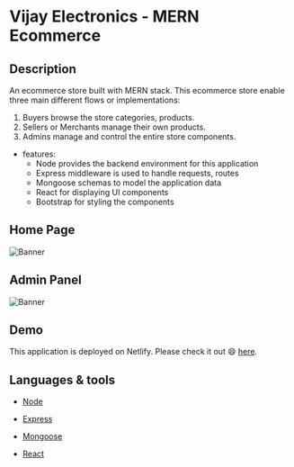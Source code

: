 # Vijay Electronics - MERN Ecommerce

## Description

An ecommerce store built with MERN stack. This ecommerce store enable three main different flows or implementations:

1. Buyers browse the store categories, products.
2. Sellers or Merchants manage their own products.
3. Admins manage and control the entire store components. 


* features:
  * Node provides the backend environment for this application
  * Express middleware is used to handle requests, routes
  * Mongoose schemas to model the application data
  * React for displaying UI components
  * Bootstrap for styling the components
  
  
 ## Home Page
![Banner](https://github.com/lovishtater/Electronics-store-frontend/blob/main/assets/HomePage.jpeg)
## Admin Panel
![Banner](https://github.com/lovishtater/Electronics-store-frontend/blob/main/assets/AdminPanel.jpeg)


## Demo

This application is deployed on Netlify. Please check it out :smile: [here](https://vijay-electronics.netlify.app).

## Languages & tools

- [Node](https://nodejs.org/en/)

- [Express](https://expressjs.com/)

- [Mongoose](https://mongoosejs.com/)

- [React](https://reactjs.org/)
